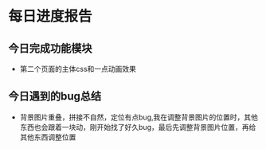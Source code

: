 # 每日进度报告



 ##  今日完成功能模块

- 第二个页面的主体css和一点动画效果



## 今日遇到的bug总结

- 背景图片重叠，拼接不自然，定位有点bug,我在调整背景图片的位置时，其他东西也会跟着一块动，刚开始找了好久bug，最后先调整背景图片位置，再给其他东西调整位置

